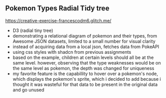 
## Pokemon Types Radial Tidy tree
https://creative-exercise-francescodm6.glitch.me/
- D3 (radial tiny tree)
- demonstrating a relational diagram of pokemon and their types, from Awesome JSON datasets, limited to a small number for visual clarity
- instead of acquiring data from a local json, fetches data from PokeAPI
- using css styles with shadcn from previous assignments
- based on the example, children at certain levels should all be at the same level. however, observing that the type weaknesses would be on the same level as pokemon, the depth was changed for uniqueness
- my favorite feature is the capabillity to hover over a pokemon's node, which displays the pokemon's sprite, which i decided to add because i thought it was wasteful for that data to be present in the original data and go unused